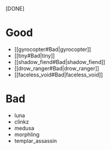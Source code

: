 [DONE]
# Good
- [[gyrocopter#Bad|gyrocopter]]
- [[tiny#Bad|tiny]]
- [[shadow_fiend#Bad|shadow_fiend]]
- [[drow_ranger#Bad|drow_ranger]]
- [[faceless_void#Bad|faceless_void]]
# Bad
- luna
- clinkz
- medusa
- morphling
- templar_assassin